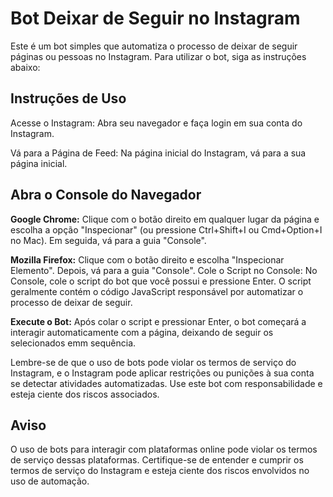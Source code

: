# Bot Deixar de Seguir no Instagram
Este é um bot simples que automatiza o processo de deixar de seguir páginas ou pessoas no Instagram. Para utilizar o bot, siga as instruções abaixo:

## Instruções de Uso
Acesse o Instagram: Abra seu navegador e faça login em sua conta do Instagram.

Vá para a Página de Feed: Na página inicial do Instagram, vá para a sua página inicial.

## Abra o Console do Navegador

**Google Chrome:** Clique com o botão direito em qualquer lugar da página e escolha a opção "Inspecionar" (ou pressione Ctrl+Shift+I ou Cmd+Option+I no Mac). Em seguida, vá para a guia "Console".

**Mozilla Firefox:** Clique com o botão direito e escolha "Inspecionar Elemento". Depois, vá para a guia "Console".
Cole o Script no Console: No Console, cole o script do bot que você possui e pressione Enter. O script geralmente contém o código JavaScript responsável por automatizar o processo de deixar de seguir.

**Execute o Bot:** Após colar o script e pressionar Enter, o bot começará a interagir automaticamente com a página, deixando de seguir os selecionados emm sequência.

Lembre-se de que o uso de bots pode violar os termos de serviço do Instagram, e o Instagram pode aplicar restrições ou punições à sua conta se detectar atividades automatizadas. Use este bot com responsabilidade e esteja ciente dos riscos associados.

## Aviso
O uso de bots para interagir com plataformas online pode violar os termos de serviço dessas plataformas. Certifique-se de entender e cumprir os termos de serviço do Instagram e esteja ciente dos riscos envolvidos no uso de automação.